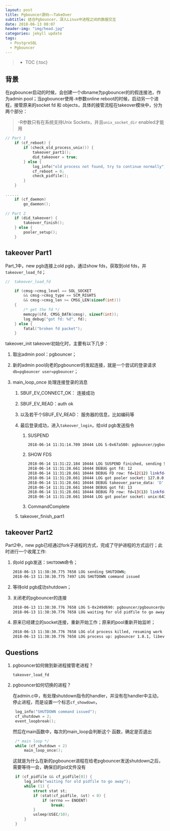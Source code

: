 ```yaml
---
layout: post
title: Pgbouncer源码——TakeOver
subtitle: 结合Pgbouncer，深入Linux中进程之间的数据交互
date: 2018-06-13 08:07
header-img: "img/head.jpg"
categories: jekyll update
tags:
  - PostgreSQL
  - Pgbouncer
---
```


> * TOC
> {:toc}

## 背景

在pgbouncer启动的时候，会创建一个dbname为pgbouncer的的假连接池，作为admin pool；当pgbouncer使用`-R`参数online reboot的时候，启动另一个进程，接管原来的socket fd 和 objects，具体的接管流程在takeover模块中，分为两个部分：

> -R参数只有在系统支持Unix Sockets，并且`unix_socket_dir` enabled才能用

```c
// Part 1
	if (cf_reboot) {
		if (check_old_process_unix()) {
			takeover_part1();
			did_takeover = true;
		} else {
			log_info("old process not found, try to continue normally");
			cf_reboot = 0;
			check_pidfile();
		}
	}

......
    if (cf_daemon)
		go_daemon();
    
// Part 2
    if (did_takeover) {
		takeover_finish();
	} else {
		pooler_setup();
	}
```

## takeover Part1

Part_1中，new pgb连接上old pgb，通过show fds，获取到old fds，并`takeover_load_fd`；

```c
//	takeover_load_fd

	if (cmsg->cmsg_level == SOL_SOCKET
		&& cmsg->cmsg_type == SCM_RIGHTS
		&& cmsg->cmsg_len >= CMSG_LEN(sizeof(int)))
	{
		/* get the fd */
		memcpy(&fd, CMSG_DATA(cmsg), sizeof(int));
		log_debug("got fd: %d", fd);
	} else {
		fatal("broken fd packet");
	}
```

takeover_init takeover初始化时，主要有以下几步：

1. 取出admin pool：pgbouncer；

2. 新的admin pool向老的pgbouncer的发起连接，就是一个尝试的登录请求`db=pgbouncer user=pgbouncer`；

3. main_loop_once 处理连接登录的消息

   1. SBUF_EV_CONNECT_OK： 连接成功

   2. SBUF_EV_READ：auth ok

   3. 以及若干个SBUF_EV_READ： 服务器的信息，比如编码等

   4. 最后登录成功，进入`takeover_login`，给old pgb发送指令

      1. SUSPEND

         ```bash
         2018-06-14 11:31:14.709 10444 LOG S-0x67a580: pgbouncer/pgbouncer@unix:6432 Login OK, sending SUSPEND
         ```

      2. SHOW FDS

         ```bash
         2018-06-14 11:31:22.184 10444 LOG SUSPEND finished, sending SHOW FDS
         2018-06-14 11:31:28.661 10444 DEBUG got fd: 12
         2018-06-14 11:31:28.661 10444 DEBUG FD row: fd=12(12) linkfd=0 task=pooler user=NULL db=NULL enc=NULL
         2018-06-14 11:31:28.661 10444 LOG got pooler socket: 127.0.0.1:6432
         2018-06-14 11:31:28.661 10444 DEBUG takeover_parse_data: 'D'
         2018-06-14 11:31:28.661 10444 DEBUG got fd: 13
         2018-06-14 11:31:28.661 10444 DEBUG FD row: fd=13(13) linkfd=0 task=pooler user=NULL db=NULL enc=NULL
         2018-06-14 11:31:28.661 10444 LOG got pooler socket: unix:6432
         ```

      3. CommandComplete

   5. takeover_finish_part1

## takeover Part2

Part2中，new pgb已经通过fork子进程的方式，完成了守护进程的方式运行；此时进行一个收尾工作:

1. 向old pgb发送：`SHUTDOWN`命令；

   ```bash
   2018-06-13 11:38:30.775 7658 LOG sending SHUTDOWN;
   2018-06-13 11:38:30.775 7497 LOG SHUTDOWN command issued
   ```

2. 等待old pgb成功shutdown；

3. 关闭老的pgbouncer的连接

   ```bash
   2018-06-13 11:38:30.776 7658 LOG S-0x249d690: pgbouncer/pgbouncer@unix:6432 closing because: disko over (age=0)
   2018-06-13 11:38:30.776 7658 LOG waiting for old pidfile to go away
   ```

4. 原来已经建立的socket连接，重新开始工作；原来的pool重新开始监听；

   ```bash
   2018-06-13 11:38:30.776 7658 LOG old process killed, resuming work
   2018-06-13 11:38:30.776 7658 LOG process up: pgbouncer 1.8.1, libevent 2.0.21-stable (epoll), adns: c-ares 1.10.0, tls: OpenSSL 1.0.1e-fips 11 Feb 2013
   ```

## Questions

1. pgbouncer如何做到新进程接管老进程？

   `takeover_load_fd` 

2. pgbouncer如何切换的进程？

   在admin.c中，有处理shutdown指令的handler，并没有在handler中主动，停止进程，而是设置一个标志`cf_showdown`，

   ```c
   	log_info("SHUTDOWN command issued");
   	cf_shutdown = 2;
   	event_loopbreak();
   ```

   然后在main函数中，每次的main_loop会判断这个 函数，确定是否退出

   ```c
   	/* main loop */
   	while (cf_shutdown < 2)
   		main_loop_once();
   ```

   这就是为什么在新的pgbouncer进程在给老pgbouncer发送shutdown之后，需要等待一会，确保旧的pid文件没有

   ```c
   	if (cf_pidfile && cf_pidfile[0]) {
   		log_info("waiting for old pidfile to go away");
   		while (1) {
   			struct stat st;
   			if (stat(cf_pidfile, &st) < 0) {
   				if (errno == ENOENT)
   					break;
   			}
   			usleep(USEC/10);
   		}
   	}
   ```



